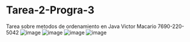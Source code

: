 # Tarea-2-Progra-3
Tarea sobre metodos de ordenamiento en Java Victor Macario 7690-220-5042
![image](https://github.com/Re-21-12/Tarea-2-Progra-3/assets/104967229/eef92f1b-14cf-4fec-8f48-1b534ad59bf5)
![image](https://github.com/Re-21-12/Tarea-2-Progra-3/assets/104967229/9275b51b-0b94-468e-8829-3c87eb01c636)
![image](https://github.com/Re-21-12/Tarea-2-Progra-3/assets/104967229/1cb41a60-fe00-4097-8b9f-9daca3104e11)
![image](https://github.com/Re-21-12/Tarea-2-Progra-3/assets/104967229/ee9d2516-8fd7-4103-b464-d517f00c16ff)
